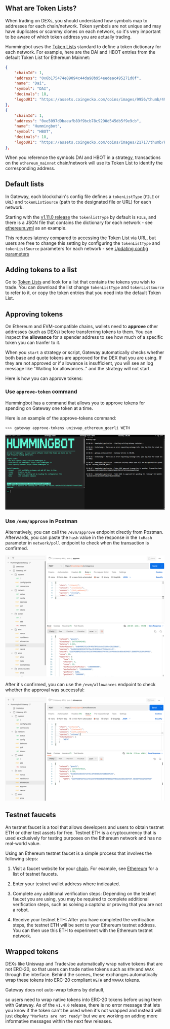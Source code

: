 
## What are Token Lists?

When trading on DEXs, you should understand how symbols map to addresses for each chain/network. Token symbols are not unique and may have duplicates or scammy clones on each network, so it's very important to be aware of which token address you are actually trading.

Hummingbot uses the [Token Lists](https://tokenlists.org/) standard to define a token dictionary for each network. For example, here are the DAI and HBOT entries from the default Token List for Ethereum Mainnet:

```json
{
    "chainId": 1,
    "address": "0x6b175474e89094c44da98b954eedeac495271d0f",
    "name": "Dai",
    "symbol": "DAI",
    "decimals": 18,
    "logoURI": "https://assets.coingecko.com/coins/images/9956/thumb/4943.png?1636636734"
},
{
    "chainId": 1,
    "address": "0xe5097d9baeafb89f9bcb78c9290d545db5f9e9cb",
    "name": "Hummingbot",
    "symbol": "HBOT",
    "decimals": 18,
    "logoURI": "https://assets.coingecko.com/coins/images/21717/thumb/PDPuf0tJ_400x400.jpg?1639863782"
},
```

When you reference the symbols DAI and HBOT in a strategy, transactions on the `ethereum_mainnet` chain/network will use its Token List to 
identify the corresponding address.

## Default lists

In Gateway, each blockchain's config file defines a `tokenListType` (`FILE` or `URL`) and `tokenListSource` (path to the designated file or URL) for each network.

Starting with the [v1.11.0 release](/release-notes/1.11.0.md) the `tokenlistType` by default is `FILE`, and there is a JSON file that contains the dictionary for each network - see [ethereum.yml](https://github.com/hummingbot/gateway/blob/main/src/templates/ethereum.yml) as an example.

This reduces latency compared to accessing the Token List via URL, but users are free to change this setting by configuring the `tokenListType` and `tokenListSource` parameters for each network - see [Updating config parameters](/gateway/setup/#updating-config-parameters)


## Adding tokens to a list

Go to [Token Lists](https://tokenlists.org/) and look for a list that contains the tokens you wish to trade. You can download the list change `tokenListType` and `tokenListSource` to refer to it, or copy the token entries that you need into the default Token List.

## Approving tokens

On Ethereum and EVM-compatible chains, wallets need to **approve** other addresses (such as DEXs) before transferring tokens to them. You can inspect the **allowance** for a spender address to see how much of a specific token you can tranfer to it.

When you `start` a strategy or script, Gateway automatically checks whether both base and quote tokens are approved for the DEX that you are using. If they are not approved or if allowance is insufficient, you will see an log message like "Waiting for allowances.." and the strategy will not start.

Here is how you can approve tokens:

### Use `approve-token` command 

Hummingbot has a command that allows you to approve tokens for spending on Gateway one token at a time. 

Here is an example of the approve-tokens command:
```python
>>> gateway approve-tokens uniswap_ethereum_goerli WETH
```

[![](./approve-tokens-command.png)](./approve-tokens-command.png)

### Use `/evm/approve` in Postman

Alternatively, you can call the `/evm/approve` endpoint directly from Postman. Afterwards, you can paste the `hash` value in the response in the `txHash` parameter in `network/poll` endpoint to check when the transaction is confirmed.

[![](./postman-approve.png)](./postman-approve.png)

After it's confirmed, you can use the `/evm/allowances` endpoint to check whether the approval was successful:

[![](./postman-allowances.png)](./postman-allowances.png)

## Testnet faucets

An testnet faucet is a tool that allows developers and users to obtain testnet ETH or other test assets for free. Testnet ETH is a cryptocurrency that is used exclusively for testing purposes on the Ethereum network and has no real-world value.

Using an Ethereum testnet faucet is a simple process that involves the following steps:

1. Visit a faucet website for your [chain](/chains). For example, see [Ethereum](/chains/ethereum) for a list of testnet faucets.

2. Enter your testnet wallet address where indicaated.

3. Complete any additional verification steps: Depending on the testnet faucet you are using, you may be required to complete additional verification steps, such as solving a captcha or proving that you are not a robot.

4. Receive your testnet ETH: After you have completed the verification steps, the testnet ETH will be sent to your Ethereum testnet address. You can then use this ETH to experiment with the Ethereum testnet network.

## Wrapped tokens

DEXs like Uniswap and TraderJoe automatically wrap native tokens that are not ERC-20, so that users can trade native tokens such as `ETH` and `AVAX` through the interface. Behind the scenes, these exchanges automatically wrap these tokens into ERC-20 compliant `WETH` and `WAVAX` tokens.

Gateway does not auto-wrap tokens by default,

so users need to wrap native tokens into ERC-20 tokens before using them with Gateway. As of the `v1.4.0` release, there is no error message that lets you know if the token can't be used when it's not wrapped and instead will just display ``"Markets are not ready"`` but we are working on adding more informative messages within the next few releases.
